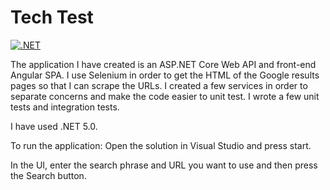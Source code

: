 # Tech Test

[![.NET](https://github.com/gchurch/TechTest/actions/workflows/dotnet.yml/badge.svg?branch=master)](https://github.com/gchurch/TechTest/actions/workflows/dotnet.yml)

The application I have created is an ASP.NET Core Web API and front-end Angular SPA. I use Selenium in order to get the HTML of the Google results pages so that I can scrape the URLs. I created a few services in order to separate concerns and make the code easier to unit test. I wrote a few unit tests and integration tests.

I have used .NET 5.0.

To run the application:
Open the solution in Visual Studio and press start.

In the UI, enter the search phrase and URL you want to use and then press the Search button.
